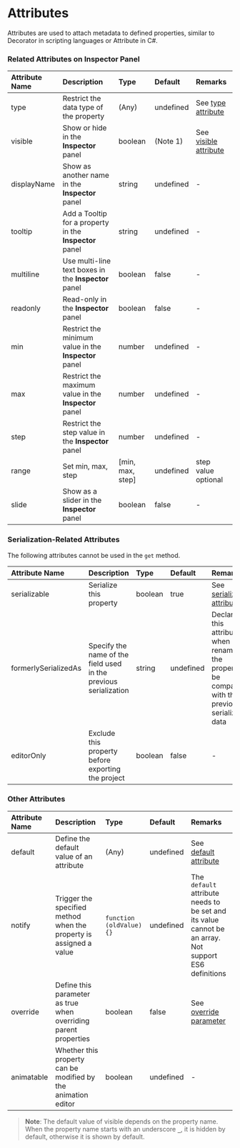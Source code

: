 # Attributes

Attributes are used to attach metadata to defined properties, similar to Decorator in scripting languages or Attribute in C#.

### Related Attributes on Inspector Panel

| Attribute Name | Description | Type | Default | Remarks |
| :--- | :--- | :--- | :--- | :--- |
| type | Restrict the data type of the property | (Any) | undefined | See [type attribute](../ccclass.md#type-parameter) |
| visible | Show or hide in the **Inspector** panel | boolean | (Note 1) | See [visible attribute](../ccclass.md#visible-parameter) |
| displayName | Show as another name in the **Inspector** panel | string | undefined | - |
| tooltip | Add a Tooltip for a property in the **Inspector** panel | string | undefined | - |
| multiline | Use multi-line text boxes in the **Inspector** panel | boolean | false | - |
| readonly | Read-only in the **Inspector** panel | boolean | false | - |
| min | Restrict the minimum value in the **Inspector** panel | number | undefined | - |
| max | Restrict the maximum value in the **Inspector** panel | number | undefined | - |
| step | Restrict the step value in the **Inspector** panel | number | undefined | - |
| range | Set min, max, step | [min, max, step] | undefined | step value optional |
| slide | Show as a slider in the **Inspector** panel | boolean | false | - |

### Serialization-Related Attributes

The following attributes cannot be used in the `get` method.

| Attribute Name | Description | Type | Default | Remarks |
| :--- | :--- | :--- | :--- | :--- |
| serializable | Serialize this property | boolean | true | See [serializable attribute](../ccclass.md#serializable-attribute) |
| formerlySerializedAs | Specify the name of the field used in the previous serialization | string | undefined | Declare this attribute when renaming the property to be compatible with the previously serialized data |
| editorOnly | Exclude this property before exporting the project | boolean | false | - |

### Other Attributes

| Attribute Name | Description | Type | Default | Remarks |
| :--- | :--- | :--- | :--- | :--- |
| default | Define the default value of an attribute | (Any) | undefined | See [default attribute](../ccclass.md#default-parameter) |
| notify | Trigger the specified method when the property is assigned a value | `function (oldValue) {}` | undefined | The `default` attribute needs to be set and its value cannot be an array.<br> Not support ES6 definitions |
| override | Define this parameter as true when overriding parent properties | boolean | false | See [override parameter](../ccclass.md#override-attribute) |
| animatable | Whether this property can be modified by the animation editor | boolean | undefined | - |

> **Note**: The default value of visible depends on the property name. When the property name starts with an underscore **`_`**, it is hidden by default, otherwise it is shown by default.
